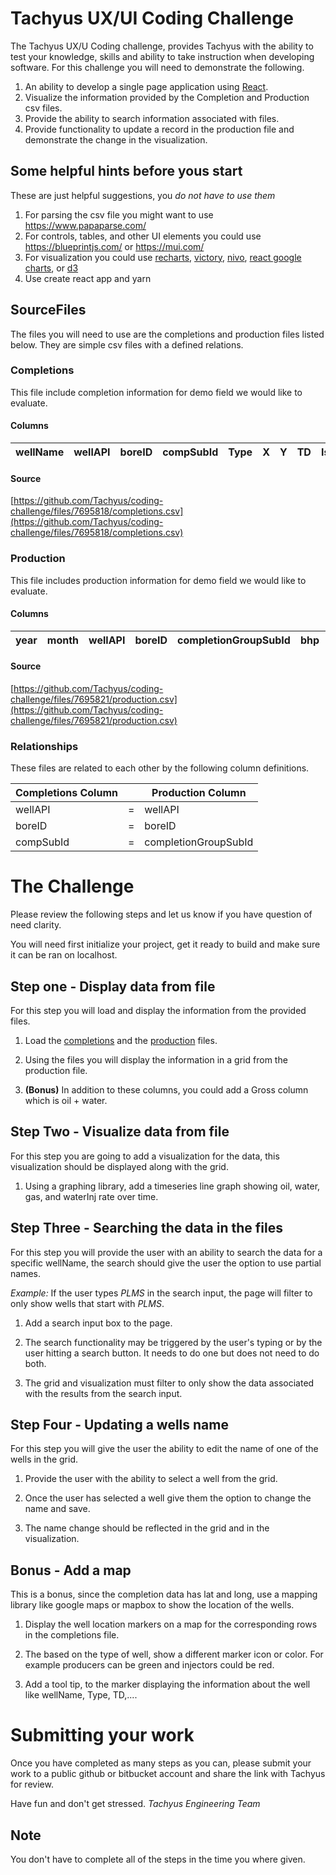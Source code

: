 # Tachyus UX/UI Coding Challenge
The Tachyus UX/U Coding challenge, provides Tachyus with the ability to test your knowledge, skills and ability to take instruction when developing software. For this challenge you will need to demonstrate the following.

1. An ability to develop a single page application using [React](https://reactjs.org/).
2. Visualize the information provided by the Completion and Production csv files.  
3. Provide the ability to search information associated with files.
4. Provide functionality to update a record in the production file and demonstrate the change in the visualization.



## Some helpful hints before yous start
These are just helpful suggestions, you _do not have to use them_

1. For parsing the csv file you might want to use https://www.papaparse.com/
2. For controls, tables, and other UI elements you could use https://blueprintjs.com/ or https://mui.com/
3. For visualization you could use [recharts](https://github.com/recharts/recharts), [victory](https://github.com/FormidableLabs/victory), [nivo](https://github.com/plouc/nivo), [react google charts](https://react-google-charts.com/), or [d3](https://d3js.org/)
4. Use create react app and yarn


## SourceFiles
The files you will need to use are the completions and production files listed below. They are simple csv files with a defined relations.


### Completions
This file include completion information for demo field we would like to evaluate. 

#### Columns
|wellName|wellAPI|boreID|compSubId|Type|X|Y|TD|IsHorizontal|reservoir|faultBlock|compartment|maxBHP|long|lat|
|--------|-------|------|---------|----|-|-|--|------------|---------|----------|-----------|------|----|---|

#### Source
[https://github.com/Tachyus/coding-challenge/files/7695818/completions.csv](https://github.com/Tachyus/coding-challenge/files/7695818/completions.csv)


### Production
This file includes production information for demo field we would like to evaluate. 

#### Columns
|year|month|wellAPI|boreID|completionGroupSubId|bhp|oil|water|gas|waterInj|compl|flowDays|pressure|status|
|----|-----|-------|------|--------------------|---|---|-----|---|--------|-----|--------|--------|------|


#### Source
[https://github.com/Tachyus/coding-challenge/files/7695821/production.csv](https://github.com/Tachyus/coding-challenge/files/7695821/production.csv)

### Relationships
These files are related to each other by the following column definitions.

|Completions Column|   |Production Column   |
|------------------|---|--------------------|
|wellAPI           | = |wellAPI             |
|boreID            | = |boreID              |
|compSubId         | = |completionGroupSubId|

# The Challenge
Please review the following steps and let us know if you have question of need clarity.

You will need first initialize your project, get it ready to build and make sure it can be ran on localhost. 

## Step one - Display data from file
For this step you will load and display the information from the provided files.

1. Load the [completions](https://github.com/Tachyus/coding-challenge/files/7695818/completions.csv) and the [production](https://github.com/Tachyus/coding-challenge/files/7695821/production.csv) files.

2. Using the files you will display the information in a grid from the production file.

3. **(Bonus)** In addition to these columns, you could add a Gross column which is oil + water.

## Step Two - Visualize data from file
For this step you are going to add a visualization for the data, this visualization should be displayed along with the grid. 

1. Using a graphing library, add a timeseries line graph showing oil, water, gas, and waterInj rate over time.

## Step Three - Searching the data in the files
For this step you will provide the user with an ability to search the data for a specific wellName, the search should give the user the option to use partial names. 

*Example:* If the user types _PLMS_ in the search input, the page will filter to only show wells that start with _PLMS_.

1. Add a search input box to the page. 

2. The search functionality may be triggered by the user's typing or by the user hitting a search button. It needs to do one but does not need to do both. 

3. The grid and visualization must filter to only show the data associated with the results from the search input.

## Step Four - Updating a wells name
For this step you will give the user the ability to edit the name of one of the wells in the grid. 

1. Provide the user with the ability to select a well from the grid.

2. Once the user has selected a well give them the option to change the name and save.

3. The name change should be reflected in the grid and in the visualization. 

## Bonus - Add a map
This is a bonus, since the completion data has lat and long, use a mapping library like google maps or mapbox to show the location of the wells.

1. Display the well location markers on a map for the corresponding rows in the completions file. 

2. The based on the type of well, show a different marker icon or color. For example producers can be green and injectors could be red. 

3. Add a tool tip, to the marker displaying the information about the well like wellName, Type, TD,....


# Submitting your work
Once you have completed as many steps as you can, please submit your work to a public github or bitbucket account and share the link with Tachyus for review. 

Have fun and don't get stressed. 
*Tachyus Engineering Team*

## Note
You don't have to complete all of the steps in the time you where given.
